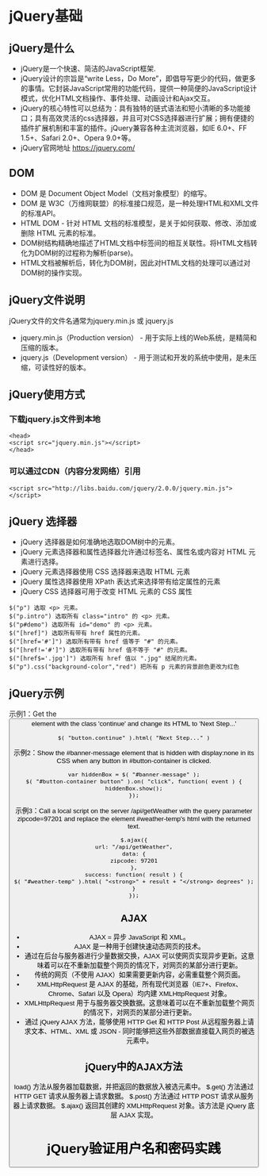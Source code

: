 # jQuery基础

## jQuery是什么

- jQuery是一个快速、简洁的JavaScript框架.
- jQuery设计的宗旨是“write Less，Do More”，即倡导写更少的代码，做更多的事情。它封装JavaScript常用的功能代码，提供一种简便的JavaScript设计模式，优化HTML文档操作、事件处理、动画设计和Ajax交互。
- jQuery的核心特性可以总结为：具有独特的链式语法和短小清晰的多功能接口；具有高效灵活的css选择器，并且可对CSS选择器进行扩展；拥有便捷的插件扩展机制和丰富的插件。jQuery兼容各种主流浏览器，如IE 6.0+、FF 1.5+、Safari 2.0+、Opera 9.0+等。
- jQuery官网地址  https://jquery.com/

## DOM

- DOM 是 Document Object Model（文档对象模型）的缩写。
- DOM 是 W3C（万维网联盟）的标准接口规范，是一种处理HTML和XML文件的标准API。
- HTML DOM - 针对 HTML 文档的标准模型，是关于如何获取、修改、添加或删除 HTML 元素的标准。
- DOM树结构精确地描述了HTML文档中标签间的相互关联性。将HTML文档转化为DOM树的过程称为解析(parse)。
- HTML文档被解析后，转化为DOM树，因此对HTML文档的处理可以通过对DOM树的操作实现。

## jQuery文件说明
jQuery文件的文件名通常为jquery.min.js 或 jquery.js
- jquery.min.js（Production version） - 用于实际上线的Web系统，是精简和压缩的版本。
- jquery.js（Development version） - 用于测试和开发的系统中使用，是未压缩，可读性好的版本。

## jQuery使用方式

### 下载jquery.js文件到本地
```
<head>
<script src="jquery.min.js"></script>
</head>
```
### 可以通过CDN（内容分发网络）引用

```
<script src="http://libs.baidu.com/jquery/2.0.0/jquery.min.js"></script>
```

## jQuery 选择器
- jQuery 选择器是如何准确地选取DOM树中的元素。
- jQuery 元素选择器和属性选择器允许通过标签名、属性名或内容对 HTML 元素进行选择。
- jQuery 元素选择器使用 CSS 选择器来选取 HTML 元素
- jQuery 属性选择器使用 XPath 表达式来选择带有给定属性的元素
- jQuery CSS 选择器可用于改变 HTML 元素的 CSS 属性

```
$("p") 选取 <p> 元素。
$("p.intro") 选取所有 class="intro" 的 <p> 元素。
$("p#demo") 选取所有 id="demo" 的 <p> 元素。
$("[href]") 选取所有带有 href 属性的元素。
$("[href='#']") 选取所有带有 href 值等于 "#" 的元素。
$("[href!='#']") 选取所有带有 href 值不等于 "#" 的元素。
$("[href$='.jpg']") 选取所有 href 值以 ".jpg" 结尾的元素。
$("p").css("background-color","red") 把所有 p 元素的背景颜色更改为红色
```



## jQuery示例

示例1：Get the <button> element with the class 'continue' and change its HTML to 'Next Step...'

```
$( "button.continue" ).html( "Next Step..." )
```


示例2：Show the #banner-message element that is hidden with display:none in its CSS when any button in #button-container is clicked.

```
var hiddenBox = $( "#banner-message" );
$( "#button-container button" ).on( "click", function( event ) {
hiddenBox.show();
});
```

示例3：Call a local script on the server /api/getWeather with the query parameter zipcode=97201 and replace the element #weather-temp's html with the returned text.

```
$.ajax({
url: "/api/getWeather",
data: {
zipcode: 97201
},
success: function( result ) {
$( "#weather-temp" ).html( "<strong>" + result + "</strong> degrees" );
}
});
```
## AJAX
- AJAX = 异步 JavaScript 和 XML。
- AJAX 是一种用于创建快速动态网页的技术。
- 通过在后台与服务器进行少量数据交换，AJAX 可以使网页实现异步更新。这意味着可以在不重新加载整个网页的情况下，对网页的某部分进行更新。
- 传统的网页（不使用 AJAX）如果需要更新内容，必需重载整个网页面。
- XMLHttpRequest 是 AJAX 的基础，所有现代浏览器（IE7+、Firefox、Chrome、Safari 以及 Opera）均内建 XMLHttpRequest 对象。
- XMLHttpRequest 用于与服务器交换数据。这意味着可以在不重新加载整个网页的情况下，对网页的某部分进行更新。
- 通过 jQuery AJAX 方法，能够使用 HTTP Get 和 HTTP Post 从远程服务器上请求文本、HTML、XML 或 JSON - 同时能够把这些外部数据直接载入网页的被选元素中。

## jQuery中的AJAX方法

load() 方法从服务器加载数据，并把返回的数据放入被选元素中。
$.get() 方法通过 HTTP GET 请求从服务器上请求数据。
$.post() 方法通过 HTTP POST 请求从服务器上请求数据。
$.ajax() 返回其创建的 XMLHttpRequest 对象。该方法是 jQuery 底层 AJAX 实现。


# jQuery验证用户名和密码实践


